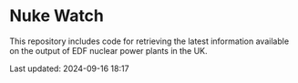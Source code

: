 # Nuke Watch

This repository includes code for retrieving the latest information available on the output of EDF nuclear power plants in the UK.

Last updated: 2024-09-16 18:17